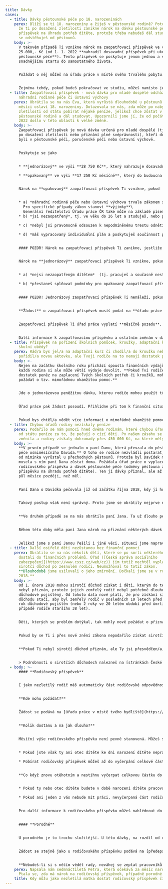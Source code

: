 ```yaml
---
title: Dávky
cases:
  - title: Dávky pěstounské péče po 18. narozeninách
    perex: Blíží se ti 18. narozeniny a žiješ v pěstounské rodině? Potom je možné,
      že ti po dosažení zletilosti zanikne nárok na dávku pěstounské péče -
      příspěvek na úhradu potřeb dítěte, protože třeba nebudeš dál studovat nebo
      se odstěhuješ od pěstounů.
    body: >-
      V takovém případě Ti vznikne nárok na zaopatřovací příspěvek ve výši
      25.000,- Kč (od 1. 1. 2022 **nahradil dosavadní příspěvek při ukončení
      pěstounské péče**). Tento příspěvek se poskytuje jenom jednou a slouží ke
      snadnějšímu startu do samostatného života.


      Požádat o něj můžeš na úřadu práce v místě svého trvalého pobytu. Ale dej pozor na to, že nárok na tento příspěvek zaniká, jestliže o něj nepožádáš **do jednoho roku** ode dne, kdy Ti zanikl nárok na příspěvek na úhradu potřeb dítěte.


      Zejména tehdy, pokud budeš pokračovat ve studiu, můžeš namísto jednorázového příspěvku, požádat o **opakovaný zaopatřovací příspěvek**. Podrobnosti nalezneš [zde](https://deti.ochrance.cz/aktuality/odchazis-z-nahradni-rodinne-pece-nebo-ustavni-vychovy-protoze-jsi-oslavil-18-narozenin/).
  - title: Zaopatřovací příspěvek - nová dávka pro mladé dospělé odcházející z
      náhradní rodinné péče či ústavní výchovy
    perex: Obrátila se na nás Eva, která vyrůstá dlouhodobě u pěstounů. V příštím
      měsíci oslaví 18. narozeniny. Dotazovala se nás, zda může po nabytí
      zletilosti od státu pobírat nějaké peníze, jelikož chce zůstat v
      pěstounské rodině a dál studovat. Upozornili jsme jí, že od počátku roku
      2022 došlo v této oblasti k velké změně.
    body: >-
      Zaopatřovací příspěvek je nová dávka určená pro mladé dospělé (tj. osoby
      po dosažení zletilosti nebo přiznání plné svéprávnosti), kteří do té doby
      byli v pěstounské péči, poručenské péči nebo ústavní výchově.


      Poskytuje se jako


      * **jednorázový** ve výši **28 750 Kč**, který nahrazuje dosavadní příspěvek při ukončení pěstounské péče, a

      * **opakovaný** ve výši **17 250 Kč měsíčně**, který do budoucna nahradí jednu z pěstounských dávek – prodloužený příspěvek na úhradu potřeb dítěte (pokud jsi byl v pěstounské nebo poručnické péči, můžeš si do konce roku 2027 vybrat, zda budeš i nadále pobírat příspěvek na úhradu potřeb dítěte, nebo požádáš o nový zaopatřovací příspěvek).


      Nárok na **opakovaný** zaopatřovací příspěvek Ti vznikne, pokud


      * a) *náhradní rodinná péče nebo ústavní výchova trvala zákonem stanovenou dobu* (**3 roky**, pokud se o Tebe staral někdo z příbuzných nebo blízkých, anebo **12 měsíců** ve všech ostatních případech),\
        Pro specifické případy zákon stanoví **výjimky**\
        Generální ředitelství Úřadu práce ČR také může na základě písemné odůvodněné žádosti **prominout** splnění této podmínky.
      * b) *jsi nezaopatřený*, tj. ve věku do 26 let a studuješ, nebo pro nemoc nemůžeš studovat nebo pracovat,

      * c) *nebyl jsi pravomocně odsouzen k nepodmíněnému trestu odnětí svobody, který dosud nebyl zahlazen* (úřad práce si vyžádá výpis z rejstříku trestů),

      * d) *máš vypracovaný individuální plán a poskytuješ součinnost při jeho vyhodnocování a aktualizaci* (vypracovává ho sociální pracovník obecního úřadu obce s rozšířenou působností).


      #### POZOR! Nárok na zaopatřovací příspěvek Ti zanikne, jestliže třikrát bez vážného důvodu změníš obor studia.


      Nárok na **jednorázový** zaopatřovací příspěvek Ti vznikne, pokud ke dni dosažení 18. roku věku nebo přiznání plné svéprávnosti (např. uzavřením manželství před nabytím zletilosti)


      * a) *nejsi nezaopatřeným dítětem*  (tj. pracuješ a současně nestuduješ, nebo nestuduješ ani nepracuješ, byť můžeš), nebo

      * b) *přestaneš splňovat podmínky pro opakovaný zaopatřovací příspěvek* (například nebudeš-li spolupracovat se sociálním pracovníkem při vyhodnocování Tvého individuálního plánu).


      #### POZOR! Jednorázový zaopatřovací příspěvek Ti nenáleží, pokud Ti zařízení při propuštění z ústavní výchovy poskytlo věcnou pomoc (např. vybavení do domácnosti) nebo jednorázový peněžitý příspěvek, a to i v případě, že byly v nižší výši než 25 000 Kč.


      **Žádost** o zaopatřovací příspěvek musíš podat na **úřadu práce v místě svého trvalého pobytu**. Formulář žádosti v elektronické podobě včetně výčtu povinných příloh najdeš na webu Ministerstva práce a sociálních věcí ([jednorázový](https://www.mpsv.cz/web/cz/-/zadost-o-zaopatrovaci-prispevek-jednorazovy), [opakovaný](https://www.mpsv.cz/web/cz/-/zadost-o-zaopatrovaci-prispevek-opakujici-se)).


      Zaopatřovací příspěvek Ti úřad práce vyplatí **měsíčně pozadu**, tedy například dávku za leden Ti vyplatí až v únoru.


      Další informace k zaopatřovacímu příspěvku a ostatním změnám v dávkách pěstounské péče najdeš na webu [Úřadu práce ČR](https://www.uradprace.cz/web/cz/davky-pestounske-pece-a-zaopatrovaci-prispevky1).
  - title: Příspěvek na pořízení školních pomůcek, kroužky, adaptační kurz nebo i na
      školní obědy?
    perex: Rád/a bys jel/a na adaptační kurz či chodil/a do kroužku nebo si
      pořídil/a novou aktovku, ale Tvoji rodiče na to nemají dostatek peněz?
    body: >-
      Nejen na začátku školního roku přichází spousta finančních výdajů. Ne
      každá rodina si ale může větší výdaje dovolit. **Pokud Tví rodiče nemají
      dostatek peněz na zaplacení Tvých školních potřeb či kroužků, mohou
      požádat o tzv. mimořádnou okamžitou pomoc.**


      Jde o jednorázovou peněžitou dávku, kterou rodiče mohou použít třeba **na zaplacení aktovky, učebnic nebo poplatku za školní družinu a školu v přírodě**. Rodiče o dávku musí požádat [úřad práce](https://www.uradprace.cz/web/cz/krajske-pobocky) na [předepsaném formuláři](https://www.mpsv.cz/web/cz/-/zadost-o-mimoradnou-okamzitou-pomoc), a to ještě před tím, než za danou věc zaplatí. V žádosti musí uvést, na co konkrétně mají peníze sloužit. Mohou třeba doložit potvrzení ze školy o plánované škole v přírodě nebo školou předepsaný seznam školních pomůcek. Dávka neslouží k zaplacení školného na jakémkoli typu školy ani k zaplacení ubytování na vysokoškolských kolejích.


      Úřad práce pak žádost posoudí. Přihlídne při tom k finanční situaci Tvé rodiny. Také posuzuje, zda je pro Tebe věc či akce potřebná a zda Tě rozvíjí. Úřad může zaplatit celou částku, ale i jen její část. Nemusí vyplatit nic, pokud nebude požadavek rodičů důvodný.


      Pokud bys chtěl/a vědět více informací o mimořádné okamžité pomoci na výdaje související se školním vzděláním nebo zájmovou činností, neboj se obrátit na úřad práce, sociální pracovníky a pracovnice OSPOD nebo i na samotnou školu, kde studuješ. Podrobnější informace najdeš také v našem [informačním letáku](https://www.ochrance.cz/uploads-import/Letaky/MOP-pro-deti.pdf).
  - title: Chybou úřadů rodiny nezískaly peníze
    perex: Podařilo se nám pomoci hned dvěma rodinám, které chybou úřadů nedostaly
      od státu peníze za to, že pečují o cizí děti. Po našem zásahu se situace
      změnila a rodiny získaly dohromady přes 450 000 Kč, na které měly nárok.
    body: >-
      **V prvním případě se jednalo o paní Danu, která převzala do pěstounské
      péče osmiměsíčního Davida.** O toho se rodiče nezvládli postarat, a tak už
      od miminka vyrůstal u přechodných pěstounů. Protože byl Davídek malý,
      musela s ním paní Dana zůstat doma. Požádala úřad práce o vyplacení
      rodičovského příspěvku a dávek pěstounské péče (odměny pěstouna a
      příspěvku na úhradu potřeb dítěte). Ten jí dávky přiznal, ale až o čtyři a
      půl měsíce později, než měl.


      Paní Dana o Davídka pečovala již od začátku října 2018, kdy jí ho svěřil soud rozhodnutím s tzv. předběžnou vykonatelností. To znamená, že se na nic nečeká (např. na doručování či vypořádání odvolání) a rozhodnutí platí hned. Úřednice však paní Daně přiznaly dávky až od konce února 2019, tedy data, kdy rozsudek tzv. nabyl právní moci a byl konečný.


      Takový postup však není správný. Proto jsme se obrátily nejprve na soudkyni, která ve věci rozhodovala, aby nám datum potvrdila. **Následně jsme napsali úřadu práce. Ten obratem přiznal pochybení a zařídil, že paní Dana získala zpětně všechny peníze, na které měla nárok. Celkem to dělalo skoro 70 000 Kč.**


      **Ve druhém případě se na nás obrátila paní Jana. Ta už dlouho pečovala o osmiletého Jiříka**. Jeho rodiče se o něj od narození nestarali. Soud je kvůli tomu dokonce zbavil rodičovské odpovědnosti. Aby někdo mohl za Jiříka rozhodovat o důležitých věcech, požádala paní Jana soud, aby ji jmenoval jeho poručnicí. Soudní řízení trvalo skoro rok a půl. 


      Během této doby měla paní Jana nárok na přiznání některých dávek pěstounské péče, avšak nepobírala je. Neporadila jí to ani pracovnice OSPOD, která měla rodinu na starosti a dokonce byla Jiříkovou poručnicí. Proto paní Jana o dávky ani nepožádala.


      Jelikož jsme s paní Janou řešili i jiné věci, situaci jsme napravili. Paní Janě jsme vysvětlili, že má na dávky nárok a že si o jejich přiznání může požádat i rok zpětně. **Paní Jana pak postupovala podle našich rad a úřad práce jí zpětně vyplatil zhruba 400 000 Kč.**
  - title: Další osiřelé děti nezůstanou bez finanční pomoci
    perex: Obrátilo se na nás několik dětí, které se po smrti některého z rodičů
      dostali do finančních problémů. Úřad ([Česká správa sociálního
      zabezpečení](https://www.cssz.cz/web/cz)) jim totiž nechtěl vyplatit
      sirotčí důchod po zesnulém rodiči. Neumožňoval to totiž zákon.
      **Dlouhodobě jsme usilovali o jeho zmírnění. Dočkali jsme se v roce
      2018.**
    body: >-
      Od 1. února 2018 mohou sirotčí důchod získat i děti, kterým do té doby
      nebyl přiznán, protože jejich zemřelý rodič nebyl potřebně dlouho
      důchodově pojištěný. Od tohoto data nově platí, že pro získání sirotčího
      důchodu stačí, aby byl zemřelý rodič v posledních 10 letech před smrtí 1
      rok důchodově pojištěn (nebo 2 roky ve 20 letém období před úmrtím v
      případě rodiče staršího 38 let).


      Děti, kterých se problém dotýkal, tak mohly nově požádat o přiznání sirotčího důchodu. Ten jim sice nebyl vyplacen zpětně od data úmrtí rodiče, ale i tak se tím jejich rodinný rozpočet mohl výrazně zvýšit.


      Pokud by se Ti i přes nové znění zákona nepodařilo získat sirotčí důchod po zemřelém rodiči, doporučujeme Ti obrátit se na ministra práce a sociálních věcí a **požádat ho o odstranění tvrdosti zákona**. Ministr totiž může chybějící dobu důchodového pojištění prominout. A Tobě by pak mohl být sirotčí důchod přiznán. Je to ale jen na ministrovi, jak o Tvé žádosti rozhodne.


      **Pokud Ti nebyl sirotčí důchod přiznán, ale Ty jsi přesvědčen/a, že by měl, můžeš se obrátit na [nás](https://deti.ochrance.cz/kdo/jak/).** Můžeme ověřit, zda Česká správa sociálního zabezpečení postupovala v Tvém případě v souladu se zákonem. Někdy se třeba stává, že úřad špatně zhodnotí, jak dlouho Tvůj zesnulý rodič pracoval. Kvůli tomu Ti pak důchod nepřizná, což je špatně.    


      > Podrobnosti o sirotčích důchodech nalezneš na [stránkách České správy sociálního zabezpečení](https://www.cssz.cz/sirotci-duchod).
  - body: >-
      #### **Rodičovský příspěvek**


      I jako nezletilý rodič máš automaticky část rodičovské odpovědnosti spočívající v povinnosti a práva péče o dítě. Ostatní složky rodičovské odpovědnosti (zastupování dítěte, správa jeho jmění) jsou pozastaveny až do nabytí plné svéprávnosti, tedy zpravidla do 18. narozenin. **Abys mohla jako nezletilá sama požádat o rodičovský příspěvek či porodné, musí ti být alespoň 16 let. V opačném případě za tebe musí požádat zákonný zástupce, nejčastěji rodič.**


      **Kde mohu požádat?** 


      Žádost se podává na [úřadu práce v místě tvého bydliště](https://www.uradprace.cz/web/cz/krajske-pobocky) (můžeš podat osobně, poslat poštou, nebo přes [aplikaci Jenda](https://jenda.mpsv.cz/)). Je potřeba k tomu použít předepsaný formulář. Ten získáš buď přímo na úřadu práce, stáhneš si ho [zde](https://www.mpsv.cz/web/cz/-/zadost-o-rodicovsky-prispevek) nebo tě povede aplikace.


      **Kolik dostanu a na jak dlouho?**


      Měsíční výše rodičovského příspěvku není pevně stanovená. Můžeš si ji zvolit podle toho, jak ti to bude vyhovovat. 


      * Pokud jste však ty ani otec dítěte ke dni narození dítěte nepracovali, můžeš čerpat maximálně 13 000 Kč měsíčně. 

      * Pobírat rodičovský příspěvek můžeš až do vyčerpání celkové částky (u jednoho dítěte 350 000 Kč, u dvojčat či vícerčat 525 000 Kč), ale nejpozději do 3 let dítěte, případně do narození dalšího dítěte. 


      **Co když znovu otěhotním a nestihnu vyčerpat celkovou částku do narození dalšího dítěte?** 


      * Pokud ty nebo otec dítěte budete v době narození dítěte pracovat, Úřad práce ti jednorázově vyplatí zbývající část dávky.

      * Pokud ani jeden z vás nebude mít práci, nevyčerpaná část rodičovského příspěvku na starší dítě propadne. 


      Pro další informace k rodičovského příspěvku můžeš nahlédnout do našeho [informačního letáku](https://www.ochrance.cz/letaky/rodicovsky-prispevek/rodicovsky-prispevek.pdf).


      #### **Porodné**


      U porodného je to trochu složitější. U této dávky, na rozdíl od rodičovského příspěvku, úřad práce zjišťuje výši příjmů. Bude tak záležet, zda žiješ s dítětem sama, nebo zda bydlíš s přítelem nebo s rodiči. Pokud úřad práce vyhodnotí, že máš na porodné nárok, dostaneš **13 000 Kč**. Tato dávka se vyplatí **pouze jednou**. U druhého dítěte je pak porodné ve výši 10 000 Kč.


      Žádost se stejně jako u rodičovského příspěvku podává na [předepsaném formuláři](https://www.mpsv.cz/web/cz/-/zadost-o-porodne) na úřadu práce.


      **Nebudeš-li si s něčím vědět rady, neváhej se zeptat pracovníků či pracovnic na úřadu práce. Poradí ti. V případě problémů napiš klidně i [nám](https://deti.ochrance.cz/kdo/jak/).**
    perex: Napsala nám sedmnáctiletá Petra, která očekává za měsíc narození syna.
      Ptala se, zda má nárok na rodičovský příspěvek, případně porodné.
    title: Kdy můžu jako nezletilá matka dostat rodičovský příspěvek či porodné?
---
```

